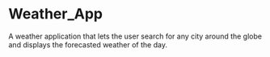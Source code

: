 # Weather_App
A weather application that lets the user search for any city around the globe and displays the forecasted weather of the day.
